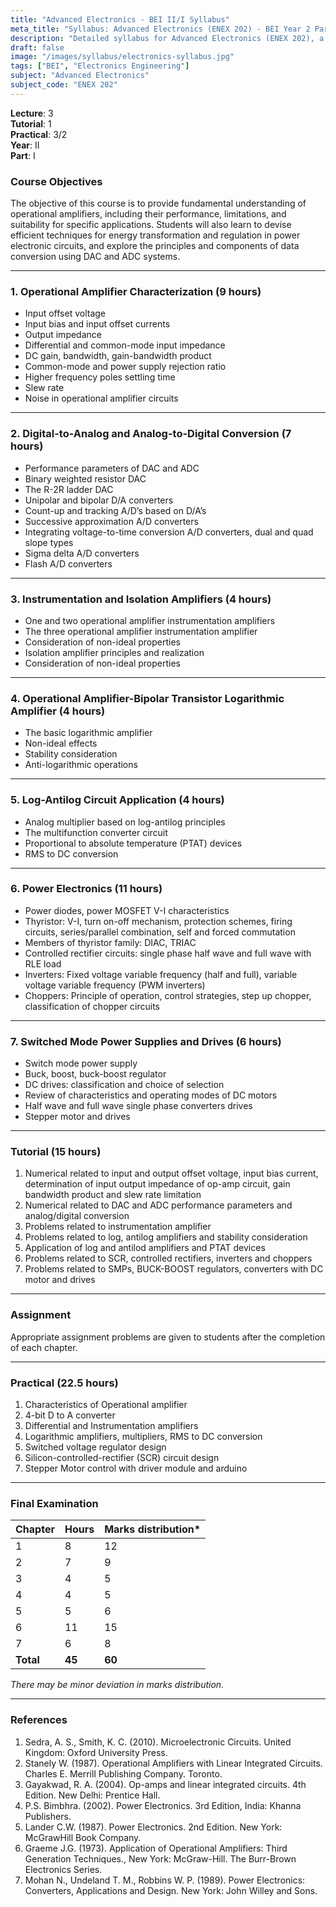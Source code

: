```yaml
---
title: "Advanced Electronics - BEI II/I Syllabus"
meta_title: "Syllabus: Advanced Electronics (ENEX 202) - BEI Year 2 Part 1 | IOE Notes"
description: "Detailed syllabus for Advanced Electronics (ENEX 202), a second year, first part subject in the IOE BEI program."
draft: false
image: "/images/syllabus/electronics-syllabus.jpg"
tags: ["BEI", "Electronics Engineering"]
subject: "Advanced Electronics"
subject_code: "ENEX 202"
---
```


**Lecture**: 3  
**Tutorial**: 1  
**Practical**: 3/2  
**Year**: II  
**Part**: I  

### Course Objectives
The objective of this course is to provide fundamental understanding of operational amplifiers, including their performance, limitations, and suitability for specific applications. Students will also learn to devise efficient techniques for energy transformation and regulation in power electronic circuits, and explore the principles and components of data conversion using DAC and ADC systems.

---

### 1. Operational Amplifier Characterization (9 hours)
- Input offset voltage
- Input bias and input offset currents
- Output impedance
- Differential and common-mode input impedance
- DC gain, bandwidth, gain-bandwidth product
- Common-mode and power supply rejection ratio
- Higher frequency poles settling time
- Slew rate
- Noise in operational amplifier circuits

---

### 2. Digital-to-Analog and Analog-to-Digital Conversion (7 hours)
- Performance parameters of DAC and ADC
- Binary weighted resistor DAC
- The R-2R ladder DAC
- Unipolar and bipolar D/A converters
- Count-up and tracking A/D’s based on D/A’s
- Successive approximation A/D converters
- Integrating voltage-to-time conversion A/D converters, dual and quad slope types
- Sigma delta A/D converters
- Flash A/D converters

---

### 3. Instrumentation and Isolation Amplifiers (4 hours)
- One and two operational amplifier instrumentation amplifiers
- The three operational amplifier instrumentation amplifier
- Consideration of non-ideal properties
- Isolation amplifier principles and realization
- Consideration of non-ideal properties

---

### 4. Operational Amplifier-Bipolar Transistor Logarithmic Amplifier (4 hours)
- The basic logarithmic amplifier
- Non-ideal effects
- Stability consideration
- Anti-logarithmic operations

---

### 5. Log-Antilog Circuit Application (4 hours)
- Analog multiplier based on log-antilog principles
- The multifunction converter circuit
- Proportional to absolute temperature (PTAT) devices
- RMS to DC conversion

---

### 6. Power Electronics (11 hours)
- Power diodes, power MOSFET V-I characteristics
- Thyristor: V-I, turn on-off mechanism, protection schemes, firing circuits, series/parallel combination, self and forced commutation
- Members of thyristor family: DIAC, TRIAC
- Controlled rectifier circuits: single phase half wave and full wave with RLE load
- Inverters: Fixed voltage variable frequency (half and full), variable voltage variable frequency (PWM inverters)
- Choppers: Principle of operation, control strategies, step up chopper, classification of chopper circuits

---

### 7. Switched Mode Power Supplies and Drives (6 hours)
- Switch mode power supply
- Buck, boost, buck-boost regulator
- DC drives: classification and choice of selection
- Review of characteristics and operating modes of DC motors
- Half wave and full wave single phase converters drives
- Stepper motor and drives

---

### Tutorial (15 hours)
1. Numerical related to input and output offset voltage, input bias current, determination of input output impedance of op-amp circuit, gain bandwidth product and slew rate limitation
2. Numerical related to DAC and ADC performance parameters and analog/digital conversion
3. Problems related to instrumentation amplifier
4. Problems related to log, antilog amplifiers and stability consideration
5. Application of log and antilod amplifiers and PTAT devices
6. Problems related to SCR, controlled rectifiers, inverters and choppers
7. Problems related to SMPs, BUCK-BOOST regulators, converters with DC motor and drives

---

### Assignment
Appropriate assignment problems are given to students after the completion of each chapter.

---

### Practical (22.5 hours)
1. Characteristics of Operational amplifier
2. 4-bit D to A converter
3. Differential and Instrumentation amplifiers
4. Logarithmic amplifiers, multipliers, RMS to DC conversion
5. Switched voltage regulator design
6. Silicon-controlled-rectifier (SCR) circuit design
7. Stepper Motor control with driver module and arduino

---

### Final Examination
| Chapter | Hours | Marks distribution* |
|---------|-------|---------------------|
| 1       | 8     | 12                  |
| 2       | 7     | 9                   |
| 3       | 4     | 5                   |
| 4       | 4     | 5                   |
| 5       | 5     | 6                   |
| 6       | 11    | 15                  |
| 7       | 6     | 8                   |
| **Total** | **45** | **60**             |

*There may be minor deviation in marks distribution.*

---

### References
1. Sedra, A. S., Smith, K. C. (2010). Microelectronic Circuits. United Kingdom: Oxford University Press.
2. Stanely W. (1987). Operational Amplifiers with Linear Integrated Circuits. Charles E. Merrill Publishing Company. Toronto.
3. Gayakwad, R. A. (2004). Op-amps and linear integrated circuits. 4th Edition. New Delhi: Prentice Hall.
4. P.S. Bimbhra. (2002). Power Electronics. 3rd Edition, India: Khanna Publishers.
5. Lander C.W. (1987). Power Electronics. 2nd Edition. New York: McGrawHill Book Company.
6. Graeme J.G. (1973). Application of Operational Amplifiers: Third Generation Techniques., New York: McGraw-Hill. The Burr-Brown Electronics Series.
7. Mohan N., Undeland T. M., Robbins W. P. (1989). Power Electronics: Converters, Applications and Design. New York: John Willey and Sons.
